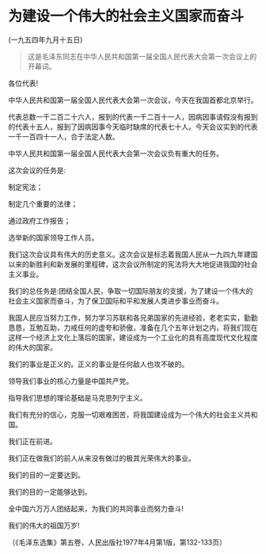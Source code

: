 # 为建设一个伟大的社会主义国家而奋斗  
(一九五四年九月十五日)  
  
> 这是毛泽东同志在中华人民共和国第一届全国人民代表大会第一次会议上的开幕词。   
  

各位代表!   
  

中华人民共和国第一届全国人民代表大会第一次会议，今天在我国首都北京举行。   
  

代表总数一千二百二十六人，报到的代表一千二百十一人，因病因事请假没有报到的代表十五人，报到了因病因事今天临时缺席的代表七十人。今天会议实到的代表一千一百四十一人，合于法定人数。   
  

中华人民共和国第一届全国人民代表大会第一次会议负有重大的任务。   
  

这次会议的任务是:   
  

制定宪法；   
  

制定几个重要的法律；   
  

通过政府工作报告；   
  

选举新的国家领导工作人员。   
  

我们这次会议具有伟大的历史意义。这次会议是标志着我国人民从一九四九年建国以来的新胜利和新发展的里程碑，这次会议所制定的宪法将大大地促进我国的社会主义事业。   
  

我们的总任务是:团结全国人民，争取一切国际朋友的支援，为了建设一个伟大的社会主义国家而奋斗，为了保卫国际和平和发展人类进步事业而奋斗。   
  

我国人民应当努力工作，努力学习苏联和各兄弟国家的先进经验，老老实实，勤勤恳恳，互勉互助，力戒任何的虚夸和骄傲，准备在几个五年计划之内，将我们现在这样一个经济上文化上落后的国家，建设成为一个工业化的具有高度现代文化程度的伟大的国家。   
  

我们的事业是正义的。正义的事业是任何敌人也攻不破的。   
  

领导我们事业的核心力量是中国共产党。   
  

指导我们思想的理论基础是马克思列宁主义。   
  

我们有充分的信心，克服一切艰难困苦，将我国建设成为一个伟大的社会主义共和国。   
  

我们正在前进。   
  

我们正在做我们的前人从来没有做过的极其光荣伟大的事业。   
  

我们的目的一定要达到。   
  

我们的目的一定能够达到。   
  

全中国六万万人团结起来，为我们的共同事业而努力奋斗!   
  

我们的伟大的祖国万岁!   
  
（《毛泽东选集》第五卷，人民出版社1977年4月第1版，第132-133页）   
  
  
   
  

   
  
  